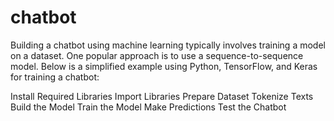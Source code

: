 # chatbot
Building a chatbot using machine learning typically involves training a model on a dataset. One popular approach is to use a sequence-to-sequence model. Below is a simplified example using Python, TensorFlow, and Keras for training a chatbot:

Install Required Libraries
Import Libraries
Prepare Dataset
Tokenize Texts
Build the Model
Train the Model
Make Predictions
Test the Chatbot
